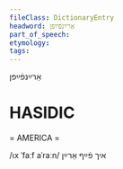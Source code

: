 ```yaml
---
fileClass: DictionaryEntry
headword: אַרײַנפֿײַפן
part_of_speech: 
etymology: 
tags: 
---
```

אַרײַנפֿײַפן

HASIDIC
=======
= AMERICA = 

/ɩx ˈfaːf aˈraːn/ איך פֿײַף אַרײַן